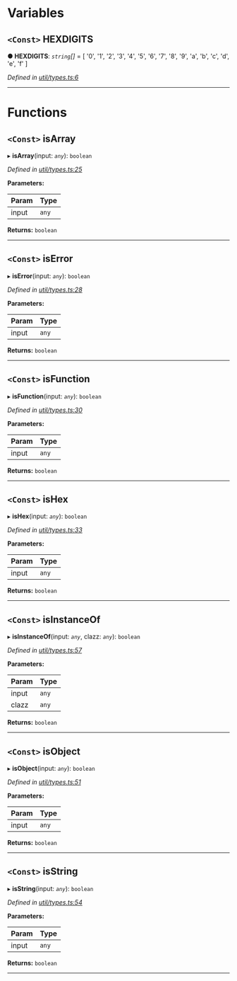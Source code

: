 

# Variables

<a id="hexdigits"></a>

## `<Const>` HEXDIGITS

**● HEXDIGITS**: *`string`[]* =  [
  '0',
  '1',
  '2',
  '3',
  '4',
  '5',
  '6',
  '7',
  '8',
  '9',
  'a',
  'b',
  'c',
  'd',
  'e',
  'f'
]

*Defined in [util/types.ts:6](https://github.com/paritytech/js-libs/blob/79a5f83/packages/abi/src/util/types.ts#L6)*

___

# Functions

<a id="isarray"></a>

## `<Const>` isArray

▸ **isArray**(input: *`any`*): `boolean`

*Defined in [util/types.ts:25](https://github.com/paritytech/js-libs/blob/79a5f83/packages/abi/src/util/types.ts#L25)*

**Parameters:**

| Param | Type |
| ------ | ------ |
| input | `any` |

**Returns:** `boolean`

___
<a id="iserror"></a>

## `<Const>` isError

▸ **isError**(input: *`any`*): `boolean`

*Defined in [util/types.ts:28](https://github.com/paritytech/js-libs/blob/79a5f83/packages/abi/src/util/types.ts#L28)*

**Parameters:**

| Param | Type |
| ------ | ------ |
| input | `any` |

**Returns:** `boolean`

___
<a id="isfunction"></a>

## `<Const>` isFunction

▸ **isFunction**(input: *`any`*): `boolean`

*Defined in [util/types.ts:30](https://github.com/paritytech/js-libs/blob/79a5f83/packages/abi/src/util/types.ts#L30)*

**Parameters:**

| Param | Type |
| ------ | ------ |
| input | `any` |

**Returns:** `boolean`

___
<a id="ishex"></a>

## `<Const>` isHex

▸ **isHex**(input: *`any`*): `boolean`

*Defined in [util/types.ts:33](https://github.com/paritytech/js-libs/blob/79a5f83/packages/abi/src/util/types.ts#L33)*

**Parameters:**

| Param | Type |
| ------ | ------ |
| input | `any` |

**Returns:** `boolean`

___
<a id="isinstanceof"></a>

## `<Const>` isInstanceOf

▸ **isInstanceOf**(input: *`any`*, clazz: *`any`*): `boolean`

*Defined in [util/types.ts:57](https://github.com/paritytech/js-libs/blob/79a5f83/packages/abi/src/util/types.ts#L57)*

**Parameters:**

| Param | Type |
| ------ | ------ |
| input | `any` |
| clazz | `any` |

**Returns:** `boolean`

___
<a id="isobject"></a>

## `<Const>` isObject

▸ **isObject**(input: *`any`*): `boolean`

*Defined in [util/types.ts:51](https://github.com/paritytech/js-libs/blob/79a5f83/packages/abi/src/util/types.ts#L51)*

**Parameters:**

| Param | Type |
| ------ | ------ |
| input | `any` |

**Returns:** `boolean`

___
<a id="isstring"></a>

## `<Const>` isString

▸ **isString**(input: *`any`*): `boolean`

*Defined in [util/types.ts:54](https://github.com/paritytech/js-libs/blob/79a5f83/packages/abi/src/util/types.ts#L54)*

**Parameters:**

| Param | Type |
| ------ | ------ |
| input | `any` |

**Returns:** `boolean`

___

